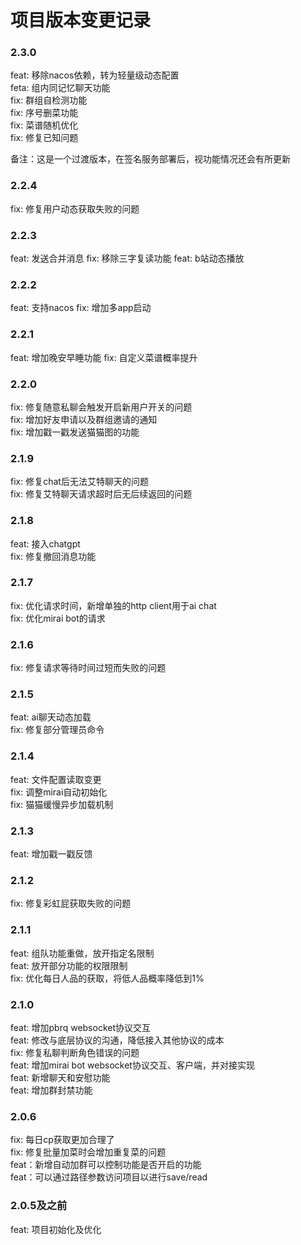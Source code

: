 # 项目版本变更记录

### 2.3.0

feat: 移除nacos依赖，转为轻量级动态配置  
feta: 组内同记忆聊天功能  
fix: 群组自检测功能  
fix: 序号删菜功能  
fix: 菜谱随机优化  
fix: 修复已知问题  

备注：这是一个过渡版本，在签名服务部署后，视功能情况还会有所更新

### 2.2.4

fix: 修复用户动态获取失败的问题

### 2.2.3

feat: 发送合并消息
fix: 移除三字复读功能
feat: b站动态播放

### 2.2.2
feat: 支持nacos
fix: 增加多app启动

### 2.2.1
feat: 增加晚安早睡功能
fix: 自定义菜谱概率提升

### 2.2.0
fix: 修复随意私聊会触发开启新用户开关的问题  
fix: 增加好友申请以及群组邀请的通知  
fix: 增加戳一戳发送猫猫图的功能  

### 2.1.9

fix: 修复chat后无法艾特聊天的问题  
fix: 修复艾特聊天请求超时后无后续返回的问题  

### 2.1.8

feat: 接入chatgpt  
fix: 修复撤回消息功能  

### 2.1.7

fix: 优化请求时间，新增单独的http client用于ai chat  
fix: 优化mirai bot的请求  

### 2.1.6
fix: 修复请求等待时间过短而失败的问题  

### 2.1.5
feat: ai聊天动态加载  
fix: 修复部分管理员命令  

### 2.1.4
feat: 文件配置读取变更  
fix: 调整mirai自动初始化  
fix: 猫猫缓慢异步加载机制  

### 2.1.3
feat: 增加戳一戳反馈  

### 2.1.2
fix: 修复彩虹屁获取失败的问题  

### 2.1.1

feat: 组队功能重做，放开指定名限制  
feat: 放开部分功能的权限限制  
fix: 优化每日人品的获取，将低人品概率降低到1%  

### 2.1.0

feat: 增加pbrq websocket协议交互  
feat: 修改与底层协议的沟通，降低接入其他协议的成本  
fix: 修复私聊判断角色错误的问题  
feat: 增加mirai bot websocket协议交互、客户端，并对接实现  
feat: 新增聊天和安慰功能  
feat: 增加群封禁功能  

### 2.0.6 

fix: 每日cp获取更加合理了  
fix: 修复批量加菜时会增加重复菜的问题  
feat：新增自动加群可以控制功能是否开启的功能  
feat：可以通过路径参数访问项目以进行save/read  

### 2.0.5及之前

feat: 项目初始化及优化  
